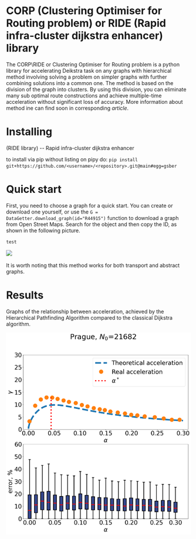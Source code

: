 <!--
<img src=https://github.com/NikitaNikolaevich/graph-topology-in-routing-problems/blob/main/images/speed.png/>
-->

# CORP (Clustering Optimiser for Routing problem)  or RIDE (Rapid infra-cluster dijkstra enhancer) library

The CORP\RIDE or Clustering Optimiser for Routing problem is a python library for accelerating Deikstra task on any graphs with hierarchical method involving solving a problem on simpler graphs with further combining solutions into a common one. The method is based on the division of the graph into clusters. By using this division, you can eliminate many sub optimal route constructions and achieve multiple-time acceleration without significant loss of accuracy. More information about method ine can find soon in corresponding _article_.
<!-- 
<img src=https://github.com/NikitaNikolaevich/graph-topology-in-routing-problems/blob/main/images/milan.png width="600"/>
-->

# Installing

(RIDE library) -- Rapid infra-cluster dijkstra enhancer

to install via pip without listing on pipy do: 
```pip install git+https://github.com/<username>/<repository>.git@main#egg=gsber```

# Quick start

First, you need to choose a graph for a quick start. You can create or download one yourself, or use the `G = DataGetter.download_graph(id="R44915")` function to download a graph from Open Street Maps. Search for the object and then copy the ID, as shown in the following picture.

```py
test
```

<img src=https://github.com/NikitaNikolaevich/graph-topology-in-routing-problems/blob/main/images/osm.png width="600"/>

It is worth noting that this method works for both transport and abstract graphs.

# Results

Graphs of the relationship between acceleration, achieved by the Hierarchical Pathfinding Algorithm compared to the classical Dijkstra algorithm.

<img src=./images/Prague.png width="600"/>

<!-- 
The relationship between the maximum of acceleration $γ_{max}$ and the number of vertices $N_0$ in the graph.

<img src=./images/max_acceleration.png width="600"/> 
-->